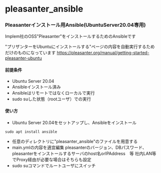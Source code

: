 # pleasanter_ansible
### Pleasanterインストール用Ansible(UbuntuServer20.04専用)

Implem社のOSS"Pleasanter"をインストールするためのAnsibleです

"プリザンターをUbuntuにインストールする"ページの内容を自動実行するためだけのものになっています
https://pleasanter.org/manual/getting-started-pleasanter-ubuntu

#### 前提条件
- Ubuntu Server 20.04
- Ansibleインストール済み
- Ansibleはリモートではなくローカルで実行
- sudo suした状態（rootユーザ）での実行

#### 使い方
- Ubuntu Server 20.04をセットアップし、Ansibleをインストール
```
sudo apt install ansible
```
- 任意のディレクトリに"pleasanter_ansible"のファイルを用意する
- main.ymlの内容を適宜編集
pleasanterのバージョン、DBパスワード、pleasanterをインストールするサーバのhost名orIPAddress　等
社内LAN等でProxy経由が必要な場合はそちらも設定
- sudo suコマンドでルートユーザにスイッチ
